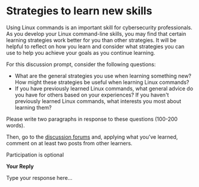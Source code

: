 # Strategies to learn new skills

Using Linux commands is an important skill for cybersecurity professionals. As you develop your Linux command-line skills, you may find that certain learning strategies work better for you than other strategies. It will be helpful to reflect on how you learn and consider what strategies you can use to help you achieve your goals as you continue learning.

For this discussion prompt, consider the following questions:

* What are the general strategies you use when learning something new? How might these strategies be useful when learning Linux commands?&#x20;
* If you have previously learned Linux commands, what general advice do you have for others based on your experiences? If you haven't previously learned Linux commands, what interests you most about learning them?

Please write two paragraphs in response to these questions (100-200 words).&#x20;

Then, go to the [discussion forums](https://www.coursera.org/learn/linux-and-sql/discussions) and, applying what you’ve learned, comment on at least two posts from other learners.

Participation is optional

**Your Reply**

Type your response here...

